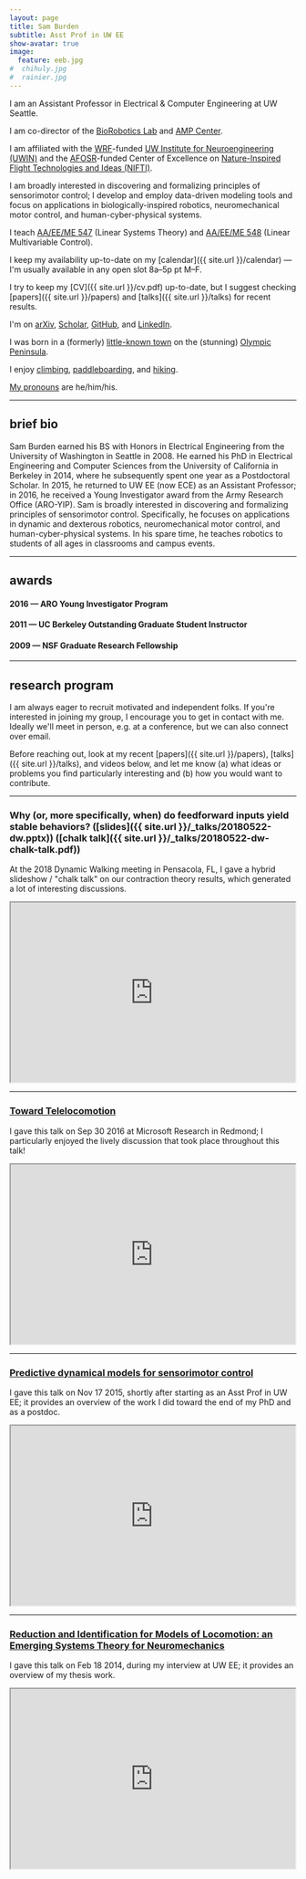 ```yaml
---
layout: page
title: Sam Burden
subtitle: Asst Prof in UW EE
show-avatar: true
image:
  feature: eeb.jpg
#  chihuly.jpg
#  rainier.jpg
---
```


I am an Assistant Professor in Electrical & Computer Engineering at UW Seattle.

I am co-director of the [BioRobotics Lab](http://brl.ee.washington.edu) and [AMP Center](http://depts.washington.edu/amplify).

I am affiliated with the [WRF](http://www.wrfseattle.org/)-funded [UW Institute for Neuroengineering (UWIN)](http://uwin.uw.edu) and the [AFOSR](http://www.wpafb.af.mil/afrl/afosr)-funded Center of Excellence on [Nature-Inspired Flight Technologies and Ideas (NIFTI)](http://nifti.washington.edu).

I am broadly interested in discovering and formalizing principles of sensorimotor control; I develop and employ data-driven modeling tools and focus on applications in biologically-inspired robotics, neuromechanical motor control, and human-cyber-physical systems.

I teach [AA/EE/ME 547](https://canvas.uw.edu/courses/986611/) (Linear Systems Theory) and [AA/EE/ME 548](https://canvas.uw.edu/courses/1020271) (Linear Multivariable Control).

I keep my availability up-to-date on my [calendar]({{ site.url }}/calendar) &mdash; I'm usually available in any open slot 8a&ndash;5p pt M&ndash;F.

I try to keep my [CV]({{ site.url }}/cv.pdf) up-to-date, but I suggest checking [papers]({{ site.url }}/papers) and [talks]({{ site.url }}/talks) for recent results.

I'm on [arXiv](http://arxiv.org/find/math/1/au:+Burden_S/0/1/0/all/0/1), [Scholar](https://scholar.google.com/citations?user=I9KPV_MAAAAJ&hl=en&oi=ao), [GitHub](https://github.com/sburden), and [LinkedIn](www.linkedin.com/in/sam-burden).

I was born in a (formerly) [little-known town](https://en.wikipedia.org/wiki/Forks,_Washington) on the (stunning) [Olympic Peninsula](https://en.wikipedia.org/wiki/Olympic_Peninsula).  

I enjoy [climbing](http://www.seattleboulderingproject.com/), [paddleboarding](http://collegeclubseattle.com/), and [hiking](http://www.everytrail.com/best/hiking-seattle-washington). 

[My pronouns](https://www.mypronouns.org/) are he/him/his.

---

## brief bio

Sam Burden earned his BS with Honors in Electrical Engineering from the University of Washington in Seattle in 2008.  He earned his PhD in Electrical Engineering and Computer Sciences from the University of California in Berkeley in 2014, where he subsequently spent one year as a Postdoctoral Scholar.  In 2015, he returned to UW EE (now ECE) as an Assistant Professor; in 2016, he received a Young Investigator award from the Army Research Office (ARO-YIP).  Sam is broadly interested in discovering and formalizing principles of sensorimotor control.  Specifically, he focuses on applications in dynamic and dexterous robotics, neuromechanical motor control, and human-cyber-physical systems.  In his spare time, he teaches robotics to students of all ages in classrooms and campus events.


---

## awards

#### 2016 &mdash; ARO Young Investigator Program 

#### 2011 &mdash; UC Berkeley Outstanding Graduate Student Instructor

#### 2009 &mdash; NSF Graduate Research Fellowship

---

## research program

I am always eager to recruit motivated and independent folks.  If you're interested in joining my group, I encourage you to get in contact with me.  Ideally we'll meet in person, e.g. at a conference, but we can also connect over email.  

Before reaching out, look at my recent [papers]({{ site.url }}/papers), [talks]({{ site.url }}/talks), and videos below, and let me know (a) what ideas or problems you find particularly interesting and (b) how you would want to contribute.

---

### Why (or, more specifically, when) do feedforward inputs yield stable behaviors? ([slides]({{ site.url }}/_talks/20180522-dw.pptx)) ([chalk talk]({{ site.url }}/_talks/20180522-dw-chalk-talk.pdf)) 

At the 2018 Dynamic Walking meeting in Pensacola, FL, I gave a hybrid slideshow / "chalk talk" on our contraction theory results, which generated a lot of interesting discussions.

<iframe width="500" height="315" src="https://www.youtube.com/embed/7pzSfBau5Wo?rel=0" frameborder="5"> </iframe>

---

### [Toward Telelocomotion](http://faculty.uw.edu/_talks/20160930-msr.pptx)

I gave this talk on Sep 30 2016 at Microsoft Research in Redmond; I particularly enjoyed the lively discussion that took place throughout this talk!

<iframe width="500" height="315" src="https://www.youtube.com/embed/nFvccNqhOSI?rel=0" frameborder="5"> </iframe>

---

### [Predictive dynamical models for sensorimotor control](http://faculty.uw.edu/_talks/20151117-uwee.pptx)

I gave this talk on Nov 17 2015, shortly after starting as an Asst Prof in UW EE; it provides an overview of the work I did toward the end of my PhD and as a postdoc.

<iframe width="500" height="315" src="http://www.youtube.com/embed/rkDZ5rXgUO4?rel=0" frameborder="5"> </iframe>


---

### [Reduction and Identification for Models of Locomotion: an Emerging Systems Theory for Neuromechanics](http://faculty.uw.edu/_talks/2014-uw-ee.pdf)

I gave this talk on Feb 18 2014, during my interview at UW EE; it provides an overview of my thesis work.

<iframe width="500" height="315" src="http://www.youtube.com/embed/sUvk2L3mbF0?rel=0" frameborder="5"> </iframe>

